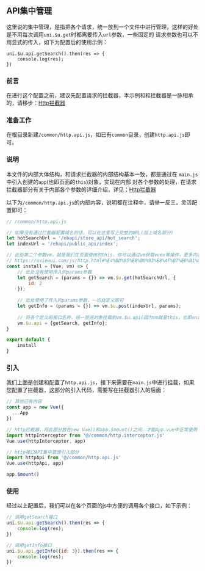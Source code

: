 ## API集中管理

这里说的集中管理，是指把各个请求，统一放到一个文件中进行管理，这样的好处是不用每次调用`uni.$u.get`时都需要传入`url`参数，一些固定的
请求参数也可以不用显式的传入，如下为配置后的使用示例：

```
uni.$u.api.getSearch().then(res => {
	console.log(res);
})
```

### 前言

在进行这个配置之前，建议先配置请求的拦截器，本示例和和拦截器是一脉相承的，请移步：[Http拦截器](/js/http.html)


### 准备工作

在根目录新建`/common/http.api.js`，如已有`common`目录，创建`http.api.js`即可。


### 说明

本文件的内部大体结构，和请求拦截器的内部结构基本一致，都是通过在	`main.js`中引入创建的`app`(也即页面的`this`)对象，实现在内部
对各个参数的处理，在请求拦截器部分有关于内部各个参数的详细介绍，详见：[Http拦截器](/js/http.html)

以下为`/common/http.api.js`的内部内容，说明都在注释中，请举一反三，灵活配置即可：

```js
// /common/http.api.js

// 如果没有通过拦截器配置域名的话，可以在这里写上完整的URL(加上域名部分)
let hotSearchUrl = '/ebapi/store_api/hot_search';
let indexUrl = '/ebapi/public_api/index';

// 此处第二个参数vm，就是我们在页面使用的this，你可以通过vm获取vuex等操作，更多内容详见uView对拦截器的介绍部分：
// https://uviewui.com/js/http.html#%E4%BD%95%E8%B0%93%E8%AF%B7%E6%B1%82%E6%8B%A6%E6%88%AA%EF%BC%9F
const install = (Vue, vm) => {
	// 此处没有使用传入的params参数
	let getSearch = (params = {}) => vm.$u.get(hotSearchUrl, {
		id: 2
	});
	
	// 此处使用了传入的params参数，一切自定义即可
	let getInfo = (params = {}) => vm.$u.post(indexUrl, params);
	
	// 将各个定义的接口名称，统一放进对象挂载到vm.$u.api(因为vm就是this，也即uni.$u.api)下
	vm.$u.api = {getSearch, getInfo};
}

export default {
	install
}
```

### 引入

我们上面是创建和配置了`http.api.js`，接下来需要在`main.js`中进行挂载，如果您配置了拦截器，这部分的引入代码，需要写在拦截器引入的后面：

```js
// 其他已有内容
const app = new Vue({
  ...App
})

// http拦截器，将此部分放在new Vue()和app.$mount()之间，才能App.vue中正常使用
import httpInterceptor from '@/common/http.interceptor.js'
Vue.use(httpInterceptor, app)

// http接口API集中管理引入部分
import httpApi from '@/common/http.api.js'
Vue.use(httpApi, app)

app.$mount()
```


### 使用

经过以上配置后，我们可以在各个页面的js中方便的调用各个接口，如下示例：

```js
// 调用getSearch接口
uni.$u.api.getSearch().then(res => {
	console.log(res);
})

// 调用getInfo接口
uni.$u.api.getInfo({id: 3}).then(res => {
	console.log(res);
})
```